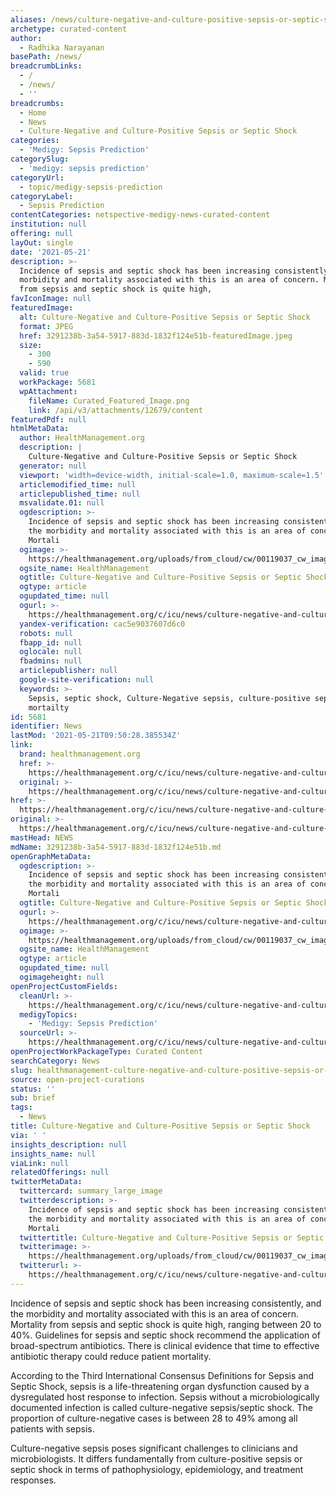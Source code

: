 ```yaml
---
aliases: /news/culture-negative-and-culture-positive-sepsis-or-septic-shock
archetype: curated-content
author:
  - Radhika Narayanan
basePath: /news/
breadcrumbLinks:
  - /
  - /news/
  - ''
breadcrumbs:
  - Home
  - News
  - Culture-Negative and Culture-Positive Sepsis or Septic Shock
categories:
  - 'Medigy: Sepsis Prediction'
categorySlug:
  - 'medigy: sepsis prediction'
categoryUrl:
  - topic/medigy-sepsis-prediction
categoryLabel:
  - Sepsis Prediction
contentCategories: netspective-medigy-news-curated-content
institution: null
offering: null
layOut: single
date: '2021-05-21'
description: >-
  Incidence of sepsis and septic shock has been increasing consistently, and the
  morbidity and mortality associated with this is an area of concern. Mortality
  from sepsis and septic shock is quite high,
favIconImage: null
featuredImage:
  alt: Culture-Negative and Culture-Positive Sepsis or Septic Shock
  format: JPEG
  href: 3291238b-3a54-5917-883d-1832f124e51b-featuredImage.jpeg
  size:
    - 300
    - 590
  valid: true
  workPackage: 5681
  wpAttachment:
    fileName: Curated_Featured_Image.png
    link: /api/v3/attachments/12679/content
featuredPdf: null
htmlMetaData:
  author: HealthManagement.org
  description: |
    Culture-Negative and Culture-Positive Sepsis or Septic Shock
  generator: null
  viewport: 'width=device-width, initial-scale=1.0, maximum-scale=1.5'
  articlemodified_time: null
  articlepublished_time: null
  msvalidate.01: null
  ogdescription: >-
    Incidence of sepsis and septic shock has been increasing consistently, and
    the morbidity and mortality associated with this is an area of concern.
    Mortali
  ogimage: >-
    https://healthmanagement.org/uploads/from_cloud/cw/00119037_cw_image_wi_3b8d6af897c2bc8158987692045a5c08.jpg
  ogsite_name: HealthManagement
  ogtitle: Culture-Negative and Culture-Positive Sepsis or Septic Shock
  ogtype: article
  ogupdated_time: null
  ogurl: >-
    https://healthmanagement.org/c/icu/news/culture-negative-and-culture-positive-sepsis-or-septic-shock
  yandex-verification: cac5e9037607d6c0
  robots: null
  fbapp_id: null
  oglocale: null
  fbadmins: null
  articlepublisher: null
  google-site-verification: null
  keywords: >-
    Sepsis, septic shock, Culture-Negative sepsis, culture-positive sepsis,
    mortailty
id: 5681
identifier: News
lastMod: '2021-05-21T09:50:28.385534Z'
link:
  brand: healthmanagement.org
  href: >-
    https://healthmanagement.org/c/icu/news/culture-negative-and-culture-positive-sepsis-or-septic-shock
  original: >-
    https://healthmanagement.org/c/icu/news/culture-negative-and-culture-positive-sepsis-or-septic-shock
href: >-
  https://healthmanagement.org/c/icu/news/culture-negative-and-culture-positive-sepsis-or-septic-shock
original: >-
  https://healthmanagement.org/c/icu/news/culture-negative-and-culture-positive-sepsis-or-septic-shock
mastHead: NEWS
mdName: 3291238b-3a54-5917-883d-1832f124e51b.md
openGraphMetaData:
  ogdescription: >-
    Incidence of sepsis and septic shock has been increasing consistently, and
    the morbidity and mortality associated with this is an area of concern.
    Mortali
  ogtitle: Culture-Negative and Culture-Positive Sepsis or Septic Shock
  ogurl: >-
    https://healthmanagement.org/c/icu/news/culture-negative-and-culture-positive-sepsis-or-septic-shock
  ogimage: >-
    https://healthmanagement.org/uploads/from_cloud/cw/00119037_cw_image_wi_3b8d6af897c2bc8158987692045a5c08.jpg
  ogsite_name: HealthManagement
  ogtype: article
  ogupdated_time: null
  ogimageheight: null
openProjectCustomFields:
  cleanUrl: >-
    https://healthmanagement.org/c/icu/news/culture-negative-and-culture-positive-sepsis-or-septic-shock
  medigyTopics:
    - 'Medigy: Sepsis Prediction'
  sourceUrl: >-
    https://healthmanagement.org/c/icu/news/culture-negative-and-culture-positive-sepsis-or-septic-shock
openProjectWorkPackageType: Curated Content
searchCategory: News
slug: healthmanagement-culture-negative-and-culture-positive-sepsis-or-septic-shock
source: open-project-curations
status: ''
sub: brief
tags:
  - News
title: Culture-Negative and Culture-Positive Sepsis or Septic Shock
via: ' '
insights_description: null
insights_name: null
viaLink: null
relatedOfferings: null
twitterMetaData:
  twittercard: summary_large_image
  twitterdescription: >-
    Incidence of sepsis and septic shock has been increasing consistently, and
    the morbidity and mortality associated with this is an area of concern.
    Mortali
  twittertitle: Culture-Negative and Culture-Positive Sepsis or Septic Shock
  twitterimage: >-
    https://healthmanagement.org/uploads/from_cloud/cw/00119037_cw_image_wi_3b8d6af897c2bc8158987692045a5c08.jpg
  twitterurl: >-
    https://healthmanagement.org/c/icu/news/culture-negative-and-culture-positive-sepsis-or-septic-shock
---
```

<p>Incidence of sepsis and septic shock has been increasing consistently, and the morbidity and mortality associated with this is an area of concern. Mortality from sepsis and septic shock is quite high, ranging between 20 to 40%. Guidelines for sepsis and septic shock recommend the application of broad-spectrum antibiotics. There is clinical evidence that time to effective antibiotic therapy could reduce patient mortality.</p><p>According to the Third International Consensus Definitions for Sepsis and Septic Shock, sepsis is a life-threatening organ dysfunction caused by a dysregulated host response to infection. Sepsis without a microbiologically documented infection is called culture-negative sepsis/septic shock. The proportion of culture-negative cases is between 28 to 49% among all patients with sepsis.</p><p>Culture-negative sepsis poses significant challenges to clinicians and microbiologists. It differs fundamentally from culture-positive sepsis or septic shock in terms of pathophysiology, epidemiology, and treatment responses.</p>